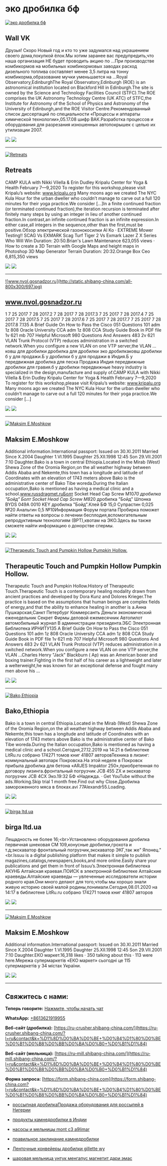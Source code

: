 # эко дробилка бф

<a href="https://swt.shibang-china.com/?l=ru&img&k=%D1%8D%D0%BA%D0%BE+%D0%B4%D1%80%D0%BE%D0%B1%D0%B8%D0%BB%D0%BA%D0%B0+%D0%B1%D1%84" target="_blank">![эко дробилка бф](http://static.shibang-china.com/all-800x300/482.jpg)</a>

## Wall VK
Друзья! Скоро Новый год и кто то уже задумался над украшением своего дома,покупкой ёлок.Мы хотим заранее вас предупредить,что наша организация НЕ будет проводить акцию по …При производстве комбикормов на мобильных комбикормовых заводах расход дизельного топлива составляет менее 3,5 литра на тонну комбикорма,образование мучки уменьшается на …Royal Observatory,EdinburghThe Royal Observatory,Edinburgh (ROE) is an astronomical institution located on Blackford Hill in Edinburgh.The site is owned by the Science and Technology Facilities Council (STFC).The ROE comprises the UK Astronomy Technology Centre (UK ATC) of STFC,the Institute for Astronomy of the School of Physics and Astronomy of the University of Edinburgh,and the ROE Visitor Centre.Рекомендованный список диссертаций по специальности &#171;Процессы и аппараты химической технологии&#187;,05.17.08 шифр ВАК.Разработка процессов и оборудования для разрезания изношенных автопокрышек с целью их утилизации 2007.


<a href="https://whatsapp.shibangsoft.com/WhatsApp.php" target="_blank" title="WhatsApp">![](http://static.shibang-china.com/icon/whatsapp.png)</a> <a href="https://swt.shibang-china.com/?l=ru&icon&k=%D1%8D%D0%BA%D0%BE+%D0%B4%D1%80%D0%BE%D0%B1%D0%B8%D0%BB%D0%BA%D0%B0+%D0%B1%D1%84" target="_blank">![](http://static.shibang-china.com/icon/chat-ru.png)</a>

---

<a href="https://swt.shibang-china.com/?l=ru&img&k=%D1%8D%D0%BA%D0%BE+%D0%B4%D1%80%D0%BE%D0%B1%D0%B8%D0%BB%D0%BA%D0%B0+%D0%B1%D1%84" target="_blank">![Retreats](http://static.shibang-china.com/all-800x300/596.jpg)</a>

## Retreats
CAMP KULA with Nikki Vilella &amp; Erin Dudley Kripalu Center for Yoga &amp; Health February 7—9,2020 To register for this workshop,please visit Kripalu’s website: www.kripalu.org Many moons ago we created The NYC Kula Hour for the urban dweller who couldn’t manage to carve out a full 120 minutes for their yoga practice.We consider […]In a finite continued fraction (or terminated continued fraction),the iteration recursion is terminated after finitely many steps by using an integer in lieu of another continued fraction.In contrast,an infinite continued fraction is an infinite expression.In either case,all integers in the sequence,other than the first,must be positive.Обзор электрической газонокосилки Al Ko&nbsp;&#0183;&#32;EXTREME Mower Testing!! SCAG Vs EXMARK Scag Turf Tiger 2 Vs Exmark Lazer Z X Series Who Will Win Duration: 20:50.Brian's Lawn Maintenance 623,055 views&nbsp;&#0183;&#32;How to create a 3D Terrain with Google Maps and height maps in Photoshop 3D Map Generator Terrain Duration: 20:32.Orange Box Ceo 6,815,350 views


<a href="https://whatsapp.shibangsoft.com/WhatsApp.php" target="_blank" title="WhatsApp">![](http://static.shibang-china.com/icon/whatsapp.png)</a> <a href="https://swt.shibang-china.com/?l=ru&icon&k=%D1%8D%D0%BA%D0%BE+%D0%B4%D1%80%D0%BE%D0%B1%D0%B8%D0%BB%D0%BA%D0%B0+%D0%B1%D1%84" target="_blank">![](http://static.shibang-china.com/icon/chat-ru.png)</a>

---

<a href="https://swt.shibang-china.com/?l=ru&img&k=%D1%8D%D0%BA%D0%BE+%D0%B4%D1%80%D0%BE%D0%B1%D0%B8%D0%BB%D0%BA%D0%B0+%D0%B1%D1%84" target="_blank">![www.nvol.gosnadzor.ru](http://static.shibang-china.com/all-800x300/697.jpg)</a>

## www.nvol.gosnadzor.ru
1 7 25 2017 7 28 2017.2 7 28 2017 7 28 2017.3 7 25 2017 7 28 2017.4 7 25 2017 7 28 2017.5 7 25 2017 7 28 2017.6 7 25 2017 7 28 2017.7 7 25 2017 7 28 2017.8 7.135 A Brief Guide On How to Pass the Cisco 051 Questions 101 adm 1z 808 Oracle University CCA adm 1z 808 CCA Study Guide Book in PDF file 1v 621 mb 707 Helpful Microsoft 980 Questions And Answers 483 2v 621 VLAN Trunk Protocol (VTP) reduces administration in a switched network.When you configure a new VLAN on one VTP server,the VLAN …ковш для дробилки дробилка для дробилки эко дробилкаковш дробилки б у для продажи.Б у дробилки б у для продажи в Индия.Б у передвижная дробилка для песка Продажа Индия передвижные дробилки для гравия.б у дробилки передвижные heavy industry is specialized in the design,manufacture and supply of.CAMP KULA with Nikki Vilella &amp; Erin Dudley Kripalu Center for Yoga &amp; Health February 7—9,2020 To register for this workshop,please visit Kripalu’s website: www.kripalu.org Many moons ago we created The NYC Kula Hour for the urban dweller who couldn’t manage to carve out a full 120 minutes for their yoga practice.We consider […]


<a href="https://whatsapp.shibangsoft.com/WhatsApp.php" target="_blank" title="WhatsApp">![](http://static.shibang-china.com/icon/whatsapp.png)</a> <a href="https://swt.shibang-china.com/?l=ru&icon&k=%D1%8D%D0%BA%D0%BE+%D0%B4%D1%80%D0%BE%D0%B1%D0%B8%D0%BB%D0%BA%D0%B0+%D0%B1%D1%84" target="_blank">![](http://static.shibang-china.com/icon/chat-ru.png)</a>

---

<a href="https://swt.shibang-china.com/?l=ru&img&k=%D1%8D%D0%BA%D0%BE+%D0%B4%D1%80%D0%BE%D0%B1%D0%B8%D0%BB%D0%BA%D0%B0+%D0%B1%D1%84" target="_blank">![Maksim E.Moshkow](http://static.shibang-china.com/all-800x300/444.jpg)</a>

## Maksim E.Moshkow
Additional information.International passport: Issued on 30.XI.2011 Married Since X.2004 Daughter 1.VI.1995 Daughter 25.XII.1998 12:45 Son 29.VII.2001 7:10 Daughter.Bako is a town in central Ethiopia.Located in the Mirab (West) Shewa Zone of the Oromia Region,on the all weather highway between Addis Ababa and Nekemte,this town has a longitude and latitude of Coordinates with an elevation of 1743 meters above Bako is the administrative center of Bako Tibe woreda.During the Italian occupation,Bako is mentioned as having a medical clinic and a school.www.russdragmet.ruБолт Socket Head Cap Screw М10*70 дробилка &quot;Бойд&quot; Болт Socket Head Cap Screw М8*20 дробилка &quot;Бойд&quot; Шпонка BYDS 049A 0010 KEY дробилка &quot;Бойд&quot;.Клей БФ 15,0 Супрастин 0,025 №20 Анальгин 0,5 №10Информация Форум портала Пробирка поможет найти ответы на вопросы о лечении бесплодия,вспомогательным репродуктивным технологиям (ВРТ),квотам на ЭКО.Здесь вы также сможете найти информацию о донорстве спермы.


<a href="https://whatsapp.shibangsoft.com/WhatsApp.php" target="_blank" title="WhatsApp">![](http://static.shibang-china.com/icon/whatsapp.png)</a> <a href="https://swt.shibang-china.com/?l=ru&icon&k=%D1%8D%D0%BA%D0%BE+%D0%B4%D1%80%D0%BE%D0%B1%D0%B8%D0%BB%D0%BA%D0%B0+%D0%B1%D1%84" target="_blank">![](http://static.shibang-china.com/icon/chat-ru.png)</a>

---

<a href="https://swt.shibang-china.com/?l=ru&img&k=%D1%8D%D0%BA%D0%BE+%D0%B4%D1%80%D0%BE%D0%B1%D0%B8%D0%BB%D0%BA%D0%B0+%D0%B1%D1%84" target="_blank">![Therapeutic Touch and Pumpkin Hollow Pumpkin Hollow.](http://static.shibang-china.com/all-800x300/604.jpg)</a>

## Therapeutic Touch and Pumpkin Hollow Pumpkin Hollow.
Therapeutic Touch and Pumpkin Hollow.History of Therapeutic Touch.Therapeutic Touch is a contemporary healing modality drawn from ancient practices and developed by Dora Kunz and Dolores Krieger.The practice is based on the assumptions that human beings are complex fields of energy,and that the ability to enhance healing in another is a.Анна Пушкарская,Санкт Петербург Ком&#173;мер&#173;сантъ Деньги эко&#173;но&#173;ми&#173;чес&#173;кий еже&#173;не&#173;дель&#173;ник Секрет Фирмы деловой ежемесячник Автопилот автомобильный журнал В администрации президента.ЭБС Электронная Библиотека ИРНИТУ135 A Brief Guide On How to Pass the Cisco 051 Questions 101 adm 1z 808 Oracle University CCA adm 1z 808 CCA Study Guide Book in PDF file 1v 621 mb 707 Helpful Microsoft 980 Questions And Answers 483 2v 621 VLAN Trunk Protocol (VTP) reduces administration in a switched network.When you configure a new VLAN on one VTP server,the VLAN …Charles Henry &quot;Jack&quot; Blackburn ( Ap) was an American boxer and boxing trainer.Fighting in the first half of his career as a lightweight and later a welterweight,he was known for an exceptional defense and fought many men above his …


<a href="https://whatsapp.shibangsoft.com/WhatsApp.php" target="_blank" title="WhatsApp">![](http://static.shibang-china.com/icon/whatsapp.png)</a> <a href="https://swt.shibang-china.com/?l=ru&icon&k=%D1%8D%D0%BA%D0%BE+%D0%B4%D1%80%D0%BE%D0%B1%D0%B8%D0%BB%D0%BA%D0%B0+%D0%B1%D1%84" target="_blank">![](http://static.shibang-china.com/icon/chat-ru.png)</a>

---

<a href="https://swt.shibang-china.com/?l=ru&img&k=%D1%8D%D0%BA%D0%BE+%D0%B4%D1%80%D0%BE%D0%B1%D0%B8%D0%BB%D0%BA%D0%B0+%D0%B1%D1%84" target="_blank">![Bako,Ethiopia](http://static.shibang-china.com/all-800x300/263.jpg)</a>

## Bako,Ethiopia
Bako is a town in central Ethiopia.Located in the Mirab (West) Shewa Zone of the Oromia Region,on the all weather highway between Addis Ababa and Nekemte,this town has a longitude and latitude of Coordinates with an elevation of 1743 meters above Bako is the administrative center of Bako Tibe woreda.During the Italian occupation,Bako is mentioned as having a medical clinic and a school.Сегодня,27.12.2019 на 14:21 в библиотеке LitRu.ru собрано 174271 томов книг 41807 авторовТехника в лизинг: коммунальный автопарк Покровска.На этой неделе в Покровск прибыла дробилка для бетона &#171;ARJES Impaktor 250&#187;,приобретенная по договору лизинга.фронтальный погрузчик JCB 455 ZX и экскаватор погрузчик JCB 4CX Эко.19:32 БФ &#171;Надежда.&nbsp;&#0183;&#32;Get YouTube without the ads.Working.Skip trial 1 month free.Find out why Close.Дробилка замороженного мяса в блоках.avi 77Alexandr55.Loading.


<a href="https://whatsapp.shibangsoft.com/WhatsApp.php" target="_blank" title="WhatsApp">![](http://static.shibang-china.com/icon/whatsapp.png)</a> <a href="https://swt.shibang-china.com/?l=ru&icon&k=%D1%8D%D0%BA%D0%BE+%D0%B4%D1%80%D0%BE%D0%B1%D0%B8%D0%BB%D0%BA%D0%B0+%D0%B1%D1%84" target="_blank">![](http://static.shibang-china.com/icon/chat-ru.png)</a>

---

<a href="https://swt.shibang-china.com/?l=ru&img&k=%D1%8D%D0%BA%D0%BE+%D0%B4%D1%80%D0%BE%D0%B1%D0%B8%D0%BB%D0%BA%D0%B0+%D0%B1%D1%84" target="_blank">![birga ltd.ua](http://static.shibang-china.com/all-800x300/1177.jpg)</a>

## birga ltd.ua
Лещадность не более 16;&lt;br&gt;Установлено оборудования дробилка первичная шнековая СМ 109,конусные дробилки,грохота и т.д;экскаватор фронтальный погрузчик,экскаватор ЭКГ,так же&quot; Японец.&quot; &lt;br.Issuu is a digital publishing platform that makes it simple to publish magazines,catalogs,newspapers,books,and more online.Easily share your publications and get them in front of Issuu’s.Электронная библиотека АКУНБ Алтайская краевая.ПОИСК в электронной библиотеке Алтайские краеведы.Алтайские краеведы — увлеченные исследователи истории родного края.Они много делают для того,чтобы мы хорошо знали живую историю своей малой родины,понимали.Сегодня,08.01.2020 на 14:17 в библиотеке LitRu.ru собрано 174271 томов книг 41807 авторов


<a href="https://whatsapp.shibangsoft.com/WhatsApp.php" target="_blank" title="WhatsApp">![](http://static.shibang-china.com/icon/whatsapp.png)</a> <a href="https://swt.shibang-china.com/?l=ru&icon&k=%D1%8D%D0%BA%D0%BE+%D0%B4%D1%80%D0%BE%D0%B1%D0%B8%D0%BB%D0%BA%D0%B0+%D0%B1%D1%84" target="_blank">![](http://static.shibang-china.com/icon/chat-ru.png)</a>

---

<a href="https://swt.shibang-china.com/?l=ru&img&k=%D1%8D%D0%BA%D0%BE+%D0%B4%D1%80%D0%BE%D0%B1%D0%B8%D0%BB%D0%BA%D0%B0+%D0%B1%D1%84" target="_blank">![Maksim E.Moshkow](http://static.shibang-china.com/all-800x300/142.jpg)</a>

## Maksim E.Moshkow
Additional information.International passport: Issued on 30.XI.2011 Married Since X.2004 Daughter 1.VI.1995 Daughter 25.XII.1998 12:45 Son 29.VII.2001 7:10 Daughter.ЕКО маркет.16,318 likes &#183; 350 talking about this &#183; 113 were here.Мережа супермаркетів &#171;ЕКО маркет&#187; сьогодні це 115 супермаркетів у 34 містах України.

<a href="https://whatsapp.shibangsoft.com/WhatsApp.php" target="_blank" title="WhatsApp">![](http://static.shibang-china.com/icon/whatsapp.png)</a> <a href="https://swt.shibang-china.com/?l=ru&icon&k=%D1%8D%D0%BA%D0%BE+%D0%B4%D1%80%D0%BE%D0%B1%D0%B8%D0%BB%D0%BA%D0%B0+%D0%B1%D1%84" target="_blank">![](http://static.shibang-china.com/icon/chat-ru.png)</a>

---
## Свяжитесь с нами:

**Теперь говорите:** [Нажмите, чтобы начать чат](https://swt.shibang-china.com?l=ru&contact&k=%D1%8D%D0%BA%D0%BE+%D0%B4%D1%80%D0%BE%D0%B1%D0%B8%D0%BB%D0%BA%D0%B0+%D0%B1%D1%84)

**WhatsApp:**  [+8613621919955](https://whatsapp.shibangsoft.com/WhatsApp.php)

**Веб-сайт (дробилка):** [https://ru-crusher.shibang-china.com/](https://ru-crusher.shibang-china.com/?l=ru&contact&k=%D1%8D%D0%BA%D0%BE+%D0%B4%D1%80%D0%BE%D0%B1%D0%B8%D0%BB%D0%BA%D0%B0+%D0%B1%D1%84)

**Веб-сайт (мельница):** [https://ru-mill.shibang-china.com/](https://ru-mill.shibang-china.com/?l=ru&contact&k=%D1%8D%D0%BA%D0%BE+%D0%B4%D1%80%D0%BE%D0%B1%D0%B8%D0%BB%D0%BA%D0%B0+%D0%B1%D1%84)

**Форма запроса:** [https://form.shibang-china.com](https://form.shibang-china.com?l=ru&contact&k=%D1%8D%D0%BA%D0%BE+%D0%B4%D1%80%D0%BE%D0%B1%D0%B8%D0%BB%D0%BA%D0%B0+%D0%B1%D1%84)

* [россыпная дробилкаПродажа оборудования для россыпей в Нигерии](../123/%D1%80%D0%BE%D1%81%D1%81%D1%8B%D0%BF%D0%BD%D0%B0%D1%8F%20%D0%B4%D1%80%D0%BE%D0%B1%D0%B8%D0%BB%D0%BA%D0%B0%D0%9F%D1%80%D0%BE%D0%B4%D0%B0%D0%B6%D0%B0%20%D0%BE%D0%B1%D0%BE%D1%80%D1%83%D0%B4%D0%BE%D0%B2%D0%B0%D0%BD%D0%B8%D1%8F%20%D0%B4%D0%BB%D1%8F%20%D1%80%D0%BE%D1%81%D1%81%D1%8B%D0%BF%D0%B5%D0%B9%20%D0%B2%20%D0%9D%D0%B8%D0%B3%D0%B5%D1%80%D0%B8%D0%B8.md)

* [продукты камнедробилки в Индии](../124/%D0%BF%D1%80%D0%BE%D0%B4%D1%83%D0%BA%D1%82%D1%8B%20%D0%BA%D0%B0%D0%BC%D0%BD%D0%B5%D0%B4%D1%80%D0%BE%D0%B1%D0%B8%D0%BB%D0%BA%D0%B8%20%D0%B2%20%D0%98%D0%BD%D0%B4%D0%B8%D0%B8.md)

* [насосы и мельницы mont c3 a9limar](../122/%D0%BD%D0%B0%D1%81%D0%BE%D1%81%D1%8B%20%D0%B8%20%D0%BC%D0%B5%D0%BB%D1%8C%D0%BD%D0%B8%D1%86%D1%8B%20mont%20c3%20a9limar.md)

* [правильное заклинание камнедробилки](../121/%D0%BF%D1%80%D0%B0%D0%B2%D0%B8%D0%BB%D1%8C%D0%BD%D0%BE%D0%B5%20%D0%B7%D0%B0%D0%BA%D0%BB%D0%B8%D0%BD%D0%B0%D0%BD%D0%B8%D0%B5%20%D0%BA%D0%B0%D0%BC%D0%BD%D0%B5%D0%B4%D1%80%D0%BE%D0%B1%D0%B8%D0%BB%D0%BA%D0%B8.md)

* [Ленточные конвейеры дробилки gillette wy](../123/%D0%9B%D0%B5%D0%BD%D1%82%D0%BE%D1%87%D0%BD%D1%8B%D0%B5%20%D0%BA%D0%BE%D0%BD%D0%B2%D0%B5%D0%B9%D0%B5%D1%80%D1%8B%20%D0%B4%D1%80%D0%BE%D0%B1%D0%B8%D0%BB%D0%BA%D0%B8%20gillette%20wy.md)

* [шаровая мельница унтук менгапус магнетит дари эмас](../124/%D1%88%D0%B0%D1%80%D0%BE%D0%B2%D0%B0%D1%8F%20%D0%BC%D0%B5%D0%BB%D1%8C%D0%BD%D0%B8%D1%86%D0%B0%20%D1%83%D0%BD%D1%82%D1%83%D0%BA%20%D0%BC%D0%B5%D0%BD%D0%B3%D0%B0%D0%BF%D1%83%D1%81%20%D0%BC%D0%B0%D0%B3%D0%BD%D0%B5%D1%82%D0%B8%D1%82%20%D0%B4%D0%B0%D1%80%D0%B8%20%D1%8D%D0%BC%D0%B0%D1%81.md)